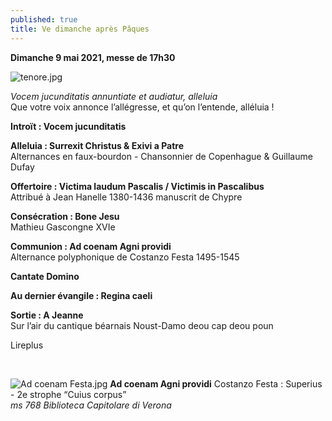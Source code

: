 ```yaml
---
published: true
title: Ve dimanche après Pâques
---
```

 **Dimanche 9 mai 2021, messe de 17h30**  
 
![tenore.jpg]({{site.baseurl}}/images/tenore.jpg)


*Vocem jucunditatis annuntiate et audiatur, alleluia*  
Que votre voix annonce l’allégresse, et qu’on l’entende, alléluia !

**Introït : Vocem jucunditatis**

**Alleluia : Surrexit Christus & Exivi a Patre**  
Alternances en faux-bourdon - Chansonnier de Copenhague & Guillaume Dufay

**Offertoire : Victima laudum Pascalis / Victimis in Pascalibus**  
Attribué à Jean Hanelle 1380-1436 manuscrit de Chypre

**Consécration : Bone Jesu**  
Mathieu Gascongne XVIe

**Communion : Ad coenam Agni providi**  
Alternance polyphonique de Costanzo Festa 1495-1545

**Cantate Domino**

**Au dernier évangile : Regina caeli**

**Sortie : A Jeanne**  
Sur l’air du cantique béarnais Noust-Damo deou cap deou poun

Lireplus

&nbsp;

![Ad coenam Festa.jpg]({{site.baseurl}}/images/Ad%20coenam%20Festa.jpg)
**Ad coenam Agni providi** Costanzo Festa : Superius - 2e strophe “Cuius corpus”  
*ms 768 Biblioteca Capitolare di Verona*